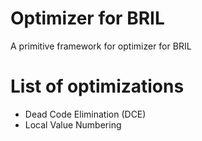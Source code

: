 # Optimizer for BRIL
A primitive framework for optimizer for BRIL

# List of optimizations
- Dead Code Elimination (DCE)
- Local Value Numbering
